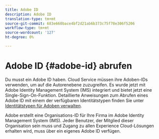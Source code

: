 ```yaml
---
title: Adobe ID
description: Adobe ID
translation-type: tm+mt
source-git-commit: 683e660bace4bf2d21ab6b373c75f78e306f5206
workflow-type: tm+mt
source-wordcount: '127'
ht-degree: 0%

---
```



# Adobe ID {#adobe-id} abrufen


Du musst ein Adobe ID haben. Cloud Service müssen ihre Adoben-IDs verwenden, um auf die Autorenebene zuzugreifen. Es wurde jetzt mit Adobe Identity Management System (IMS) integriert und bietet jetzt eine Single-Sign-On-Funktion. Detaillierte Anweisungen zum Abrufen eines Adobe ID mit einem der verfügbaren Identitätstypen finden Sie unter [Identitätstypen für Adoben verwalten](https://helpx.adobe.com/enterprise/admin-guide.html/enterprise/using/identity.ug.html).

Adobe erstellt eine Organisations-ID für Ihre Firma im Adobe Identity Management System (IMS). Jeder Benutzer, der Mitglied dieser Organisation sein muss und Zugang zu allen Experience Cloud-Lösungen erhalten wird, muss über ein eigenes Adobe ID verfügen.
